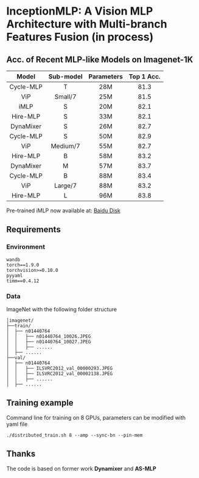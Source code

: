 # InceptionMLP: A Vision MLP Architecture with Multi-branch Features Fusion (in process)

##  Acc. of Recent MLP-like Models on Imagenet-1K
|     Model     | Sub-model | Parameters | Top 1 Acc. |
|:-------------:|:---------:|:----------:|:----------:|
|   Cycle-MLP	|     T	    |     28M	 |    81.3    |
|      ViP	    |  Small/7	|     25M	 |    81.5    |
|   iMLP	      |     S	    |     20M	 |    82.1    |
|   Hire-MLP    |     S     |     33M    |    82.1    |
|   DynaMixer   |     S     |     26M    |    82.7    |
|   Cycle-MLP	|     S	    |     50M	 |    82.9    |
|      ViP	    |  Medium/7	|     55M	 |    82.7    |
|   Hire-MLP    |     B     |     58M    |    83.2    |
|   DynaMixer   |     M     |     57M    |    83.7    |
|   Cycle-MLP	|     B	    |     88M	 |    83.4    |
|      ViP	    |  Large/7	|     88M	 |    83.2    |
|   Hire-MLP    |     L     |     96M    |    83.8    |

Pre-trained iMLP now available at: [Baidu Disk](https://pan.baidu.com/s/1viGCHctC9n95PSjuXxrcNA?pwd=0816)

## Requirements
### Environment
```
wandb
torch==1.9.0
torchvision>=0.10.0
pyyaml
timm==0.4.12
```
### Data
ImageNet with the following folder structure

```
│imagenet/
├──train/
│  ├── n01440764
│  │   ├── n01440764_10026.JPEG
│  │   ├── n01440764_10027.JPEG
│  │   ├── ......
│  ├── ......
├──val/
│  ├── n01440764
│  │   ├── ILSVRC2012_val_00000293.JPEG
│  │   ├── ILSVRC2012_val_00002138.JPEG
│  │   ├── ......
│  ├── ......
```
## Training example
Command line for training on 8 GPUs, parameters can be modified with yaml file

```
./distributed_train.sh 8 --amp --sync-bn --pin-mem
```

## Thanks
The code is based on former work **Dynamixer** and **AS-MLP**


